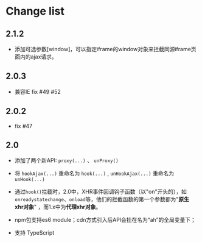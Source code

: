 # Change list

## 2.1.2

- 添加可选参数[window]，可以指定iframe的window对象来拦截同源iframe页面内的ajax请求。


## 2.0.3

- 兼容IE fix #49 #52

## 2.0.2

- fix #47

## 2.0

- 添加了两个新API:  `proxy(...)` 、 `unProxy()` 

- 将 `hookAjax(...)` 重命名为 `hook(...)` , `unHookAjax(...)` 重命名为 `unHook(...)`

- 通过`hook()`拦截时，2.0中，XHR事件回调钩子函数（以"on"开头的），如`onreadystatechange`、`onload`等，他们的拦截函数的第一个参数都为"**原生xhr对象**" ，而1.x中为**代理xhr对象**。

- npm包支持es6 module；cdn方式引入后API会挂在名为“ah”的全局变量下；

- 支持 TypeScript

  

